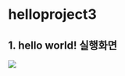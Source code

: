# helloproject3

## 1. hello world! 실행화면

<img src='https://github.com/summmerfallandspring/helloproject3/blob/master/screenshot/스크린샷%202022-09-02%20오후%205.10.06.png?raw=true'>
